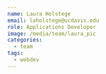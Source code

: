 ```yaml
---
name: Laura Holstege
email: laholstege@ucdavis.edu
role: Applications Developer
image: /media/team/laura_pic
categories:
  - team
tags:
  - webdev
---
```

